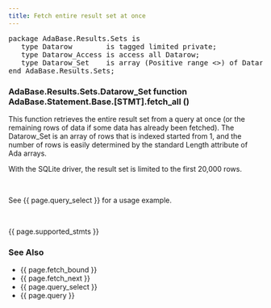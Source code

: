 ```yaml
---
title: Fetch entire result set at once
---
```


<div class="leftside">
<pre class="code">
package AdaBase.Results.Sets is
   type Datarow        is tagged limited private;
   type Datarow_Access is access all Datarow;
   type Datarow_Set    is array (Positive range <>) of Datarow_Access;
end AdaBase.Results.Sets;
</pre>
<h3>AdaBase.Results.Sets.Datarow_Set function<br/>
AdaBase.Statement.Base.[STMT].fetch_all ()</h3>
<p>
This function retrieves the entire result set from a query at once (or the
remaining rows of data if some data has already been fetched).  The Datarow_Set
is an array of rows that is indexed started from 1, and the number of rows is
easily determined by the standard Length attribute of Ada arrays.
</p>
<p>
With the SQLite driver, the result set is limited to the first 20,000 rows.
</p>
<br/>
<p class="caption">See {{ page.query_select }} for a usage example.</p>
<br/>
<p>{{ page.supported_stmts }}</p>
</div>
<div class="sidenav">
  <h3>See Also</h3>
  <ul>
    <li>{{ page.fetch_bound }}</li>
    <li>{{ page.fetch_next }}</li>
    <li>{{ page.query_select }}</li>
    <li>{{ page.query }}</li>
  </ul>
</div>
